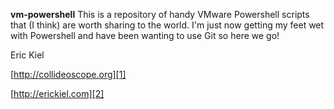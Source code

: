 **vm-powershell**
This is a repository of handy VMware Powershell scripts that (I think) are worth sharing to the world. I'm just now getting my feet wet with Powershell and have been wanting to use Git so here we go!

Eric Kiel

[http://collideoscope.org][1]

[http://erickiel.com][2]


  [1]: http://collideoscope.org
  [2]: http://erickiel.com
